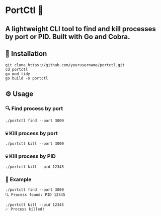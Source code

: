 # PortCtl 🚀

## A lightweight CLI tool to find and kill processes by port or PID. Built with Go and Cobra.

## 🔧 Installation

```
git clone https://github.com/yourusername/portctl.git
cd portctl
go mod tidy
go build -o portctl
```

## ⚙️ Usage

### 🔍 Find process by port
```
./portctl find --port 3000
```

### 💀 Kill process by port
```
./portctl kill --port 3000
```

### 💀 Kill process by PID
```
./portctl kill --pid 12345
```

### 📌 Example
```
./portctl find --port 3000
🔍 Process found: PID 12345

./portctl kill --pid 12345
✅ Process killed!
```